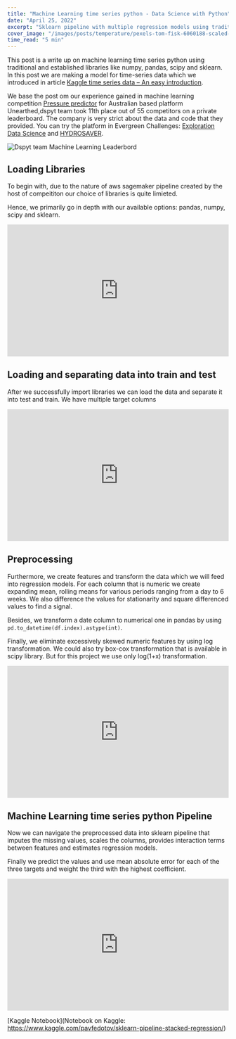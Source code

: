 ```yaml
---
title: "Machine Learning time series python - Data Science with Python"
date: "April 25, 2022"
excerpt: "Sklearn pipeline with multiple regression models using traditional and established libraries like numpy, pandas, scipy and sklearn."
cover_image: "/images/posts/temperature/pexels-tom-fisk-6060188-scaled-e1629300731444.jpg"
time_read: "5 min"
---
```


This post is a write up on machine learning time series python using traditional and established libraries like numpy, pandas, scipy and sklearn. In this post we are making a model for time-series data which we introduced in article [Kaggle time series data – An easy introduction](https://dspyt.com/time-series-data-an-easy-introduction).

We base the post om our experience gained in machine learning competition [Pressure predictor](https://unearthed.solutions/u/competitions/pressure-predictor) for Australian based platform Unearthed,dspyt team took 11th place out of 55 competitors on a private leaderboard. The company is very strict about the data and code that they provided. You can try the platform in Evergreen Challenges: [Exploration Data Science](https://unearthed.solutions/u/competitions/evergreen/exploration-data-science) and [HYDROSAVER](https://unearthed.solutions/u/competitions/evergreen/hydrosaver).

![Dspyt team Machine Learning Leaderbord](/images/posts/temperature/score.jpg)

## Loading Libraries

To begin with, due to the nature of aws sagemaker pipeline created by the host of compeititon our choice of libraries is quite limieted.

Hence, we primarily go in depth with our available options: pandas, numpy, scipy and sklearn.

<iframe src="https://www.kaggle.com/embed/pavfedotov/sklearn-pipeline-stacked-regression?cellIds=1&kernelSessionId=102921196" height="300" style="margin: 0 auto; width: 100%; max-width: 950px;" frameborder="0" scrolling="auto" title="Sklearn Pipeline stacked regression"></iframe>

## Loading and separating data into train and test

After we successfully import libraries we can load the data and separate it into test and train. We have multiple target columns

<iframe src="https://www.kaggle.com/embed/pavfedotov/sklearn-pipeline-stacked-regression?cellIds=2&kernelSessionId=102921196" height="300" style="margin: 0 auto; width: 100%; max-width: 950px;" frameborder="0" scrolling="auto" title="Sklearn Pipeline stacked regression"></iframe>

## Preprocessing

Furthermore, we create features and transform the data which we will feed into regression models. For each column that is numeric we create expanding mean, rolling means for various periods ranging from a day to 6 weeks. We also difference the values for stationarity and square differenced values to find a signal.

Besides, we transform a date column to numerical one in pandas by using <code>pd.to_datetime(df.index).astype(int)</code>.

Finally, we eliminate excessively skewed numeric features by using log transformation. We could also try box-cox transformation that is available in scipy library. But for this project we use only log(1+x) transformation.

<iframe src="https://www.kaggle.com/embed/pavfedotov/sklearn-pipeline-stacked-regression?cellIds=3&kernelSessionId=102921196" height="300" style="margin: 0 auto; width: 100%; max-width: 950px;" frameborder="0" scrolling="auto" title="Sklearn Pipeline stacked regression"></iframe>

## Machine Learning time series python Pipeline

Now we can navigate the preprocessed data into sklearn pipeline that imputes the missing values, scales the columns, provides interaction terms between features and estimates regression models.

Finally we predict the values and use mean absolute error for each of the three targets and weight the third with the highest coefficient.

<iframe src="https://www.kaggle.com/embed/pavfedotov/sklearn-pipeline-stacked-regression?cellIds=4&kernelSessionId=102921196" height="300" style="margin: 0 auto; width: 100%; max-width: 950px;" frameborder="0" scrolling="auto" title="Sklearn Pipeline stacked regression"></iframe>

[Kaggle Notebook](Notebook on Kaggle: https://www.kaggle.com/pavfedotov/sklearn-pipeline-stacked-regression/)
